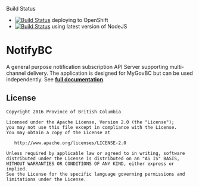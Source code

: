 Build Status
* [![Build Status](https://jenkins-gcpe-notifybc-tools.pathfinder.gov.bc.ca/buildStatus/icon?job=notify-bc-dev)](https://jenkins-gcpe-notifybc-tools.pathfinder.gov.bc.ca/job/notify-bc-dev/) deploying to OpenShift 
* [![Build Status](https://travis-ci.org/bcgov/MyGovBC-notification-server.svg?branch=master)](https://travis-ci.org/bcgov/MyGovBC-notification-server) using latest version of NodeJS 

NotifyBC
===========

A general purpose notification subscription API Server supporting multi-channel delivery. The application is designed for MyGovBC but can be used independently. See **[full documentation](https://bcgov.github.io/MyGovBC-notification-server/)**.

## License

    Copyright 2016 Province of British Columbia

    Licensed under the Apache License, Version 2.0 (the "License");
    you may not use this file except in compliance with the License.
    You may obtain a copy of the License at 

       http://www.apache.org/licenses/LICENSE-2.0

    Unless required by applicable law or agreed to in writing, software
    distributed under the License is distributed on an "AS IS" BASIS,
    WITHOUT WARRANTIES OR CONDITIONS OF ANY KIND, either express or implied.
    See the License for the specific language governing permissions and
    limitations under the License.
